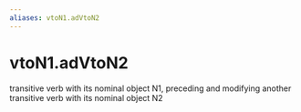 ```yaml
---
aliases: vtoN1.adVtoN2
---
```

# vtoN1.adVtoN2

transitive verb with its nominal object N1, preceding and modifying another transitive verb with its nominal object N2
> 